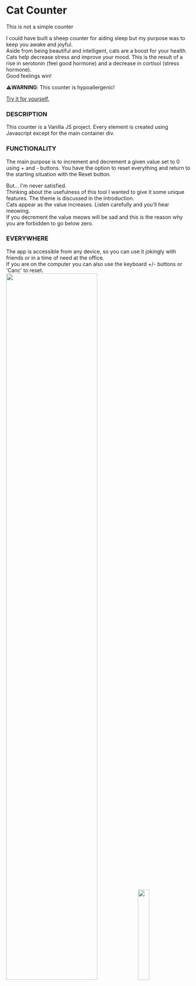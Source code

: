# Cat Counter
This is not a simple counter

I could have built a sheep counter for aiding sleep but my purpose was to keep you awake and joyful.  
Aside from being beautiful and intelligent, cats are a boost for your health.  
Cats help decrease stress and improve your mood. This is the result of a rise in serotonin (feel good hormone) and a decrease in cortisol (stress hormone).   
Good feelings win!

⚠️**WARNING**: This counter is hypoallergenic!

[Try it for yourself.](https://cat-counter-forcatlovers.netlify.app/)

### DESCRIPTION
This counter is a Vanilla JS project. Every element is created using Javascript except for the main container div. 

### FUNCTIONALITY
The main purpose is to increment and decrement a given value set to 0 using + and - buttons. You have the option to reset everything and return to the starting situation with the Reset button.  
  
But... I'm never satisfied.  
Thinking about the usefulness of this tool I wanted to give it some unique features. The theme is discussed in the introduction.  
Cats appear as the value increases. Listen carefully and you’ll hear meowing.  
If you decrement the value meows will be sad and this is the reason why you are forbidden to go below zero.  

### EVERYWHERE
The app is accessible from any device, so you can use it jokingly with friends or in a time of need at the office.  
If you are on the computer you can also use the keyboard +/- buttons or 'Canc' to reset.  
<img src='https://user-images.githubusercontent.com/125393629/236195465-f68b0141-05a2-4ee1-a403-2cfd26947c5f.png' width='70%'> <img src='https://user-images.githubusercontent.com/125393629/236195289-9afc6d6e-38e1-452c-b1a9-c62453730874.png' width='25%'>

